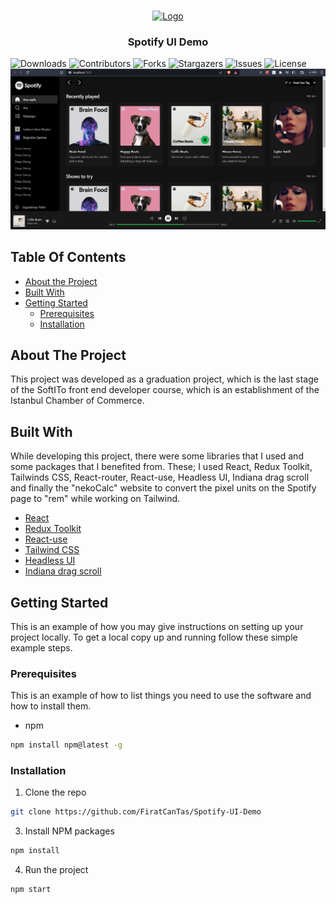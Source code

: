 <br/>
<p align="center">
  <a href="https://open.spotify.com/intl-tr">
    <img src="https://www.edigitalagency.com.au/wp-content/uploads/Spotify-icon-png-rgb-green.png" alt="Logo" width="80" height="80">
  </a>

  <h3 align="center">Spotify UI Demo</h3>


</p>


![Downloads](https://img.shields.io/github/downloads/FiratCanTas/Spotify-UI-Demo/total) ![Contributors](https://img.shields.io/github/contributors/FiratCanTas/Spotify-UI-Demo?color=dark-green) ![Forks](https://img.shields.io/github/forks/FiratCanTas/Spotify-UI-Demo?style=social) ![Stargazers](https://img.shields.io/github/stars/FiratCanTas/Spotify-UI-Demo?style=social) ![Issues](https://img.shields.io/github/issues/FiratCanTas/Spotify-UI-Demo) ![License](https://img.shields.io/github/license/FiratCanTas/Spotify-UI-Demo) 
![Proje Görseli](main-page.png)
## Table Of Contents

* [About the Project](#about-the-project)
* [Built With](#built-with)
* [Getting Started](#getting-started)
  * [Prerequisites](#prerequisites)
  * [Installation](#installation)


## About The Project

This project was developed as a graduation project, which is the last stage of the SoftITo front end developer course, which is an establishment of the Istanbul Chamber of Commerce.

## Built With

While developing this project, there were some libraries that I used and some packages that I benefited from. These; I used React, Redux Toolkit, Tailwinds CSS, React-router, React-use, Headless UI, Indiana drag scroll and finally the "nekoCalc" website to convert the pixel units on the Spotify page to "rem" while working on Tailwind.

* [React](https://react.dev/)
* [Redux Toolkit](https://redux-toolkit.js.org/)
* [React-use](https://github.com/streamich/react-use)
* [Tailwind CSS](https://tailwindcss.com/)
* [Headless UI](https://headlessui.com/)
* [Indiana drag scroll](https://www.npmjs.com/package/react-indiana-drag-scroll)

## Getting Started

This is an example of how you may give instructions on setting up your project locally.
To get a local copy up and running follow these simple example steps.

### Prerequisites

This is an example of how to list things you need to use the software and how to install them.

* npm

```sh
npm install npm@latest -g
```

### Installation

1. Clone the repo

```sh
git clone https://github.com/FiratCanTas/Spotify-UI-Demo
```

3. Install NPM packages

```sh
npm install
```

4. Run the project

```
npm start
```

